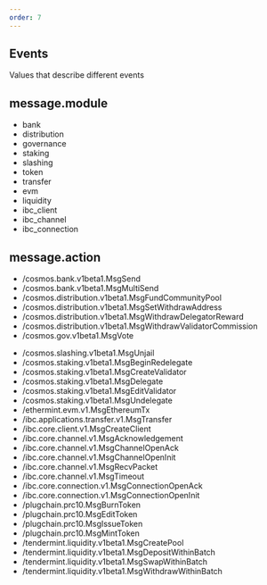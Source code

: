 ```yaml
---
order: 7
---
```


## Events
Values that describe different events

## message.module
- bank
- distribution
- governance
- staking
- slashing
- token
- transfer
- evm
- liquidity
- ibc_client
- ibc_channel
- ibc_connection


## message.action
- /cosmos.bank.v1beta1.MsgSend
- /cosmos.bank.v1beta1.MsgMultiSend
- /cosmos.distribution.v1beta1.MsgFundCommunityPool
- /cosmos.distribution.v1beta1.MsgSetWithdrawAddress
- /cosmos.distribution.v1beta1.MsgWithdrawDelegatorReward
- /cosmos.distribution.v1beta1.MsgWithdrawValidatorCommission
- /cosmos.gov.v1beta1.MsgVote
<!-- - /cosmos.gov.v1beta1.MsgVoteWeighted
- /cosmos.gov.v1beta1.MsgSubmitProposal
- /cosmos.gov.v1beta1.MsgDeposit -->
- /cosmos.slashing.v1beta1.MsgUnjail
- /cosmos.staking.v1beta1.MsgBeginRedelegate
- /cosmos.staking.v1beta1.MsgCreateValidator
- /cosmos.staking.v1beta1.MsgDelegate
- /cosmos.staking.v1beta1.MsgEditValidator
- /cosmos.staking.v1beta1.MsgUndelegate
- /ethermint.evm.v1.MsgEthereumTx
- /ibc.applications.transfer.v1.MsgTransfer
- /ibc.core.client.v1.MsgCreateClient
- /ibc.core.channel.v1.MsgAcknowledgement
- /ibc.core.channel.v1.MsgChannelOpenAck
- /ibc.core.channel.v1.MsgChannelOpenInit
- /ibc.core.channel.v1.MsgRecvPacket
- /ibc.core.channel.v1.MsgTimeout
- /ibc.core.connection.v1.MsgConnectionOpenAck
- /ibc.core.connection.v1.MsgConnectionOpenInit
- /plugchain.prc10.MsgBurnToken
- /plugchain.prc10.MsgEditToken
- /plugchain.prc10.MsgIssueToken
- /plugchain.prc10.MsgMintToken
- /tendermint.liquidity.v1beta1.MsgCreatePool
- /tendermint.liquidity.v1beta1.MsgDepositWithinBatch
- /tendermint.liquidity.v1beta1.MsgSwapWithinBatch
- /tendermint.liquidity.v1beta1.MsgWithdrawWithinBatch